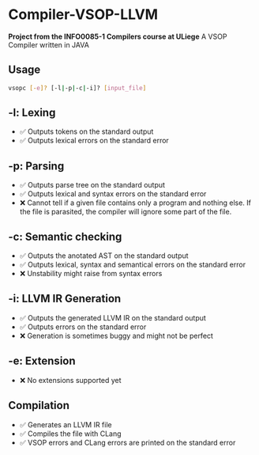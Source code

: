 # Compiler-VSOP-LLVM

**Project from the INFO0085-1 Compilers course at ULiege**
A VSOP Compiler written in JAVA

## Usage
```bash
vsopc [-e]? [-l|-p|-c|-i]? [input_file]
```

## -l: Lexing
+ ✅ Outputs tokens on the standard output
+ ✅ Outputs lexical errors on the standard error

## -p: Parsing
+ ✅ Outputs parse tree on the standard output
+ ✅ Outputs lexical and syntax errors on the standard error
+ ❌ Cannot tell if a given file contains only a program and nothing else. If the file is parasited, the compiler will ignore some part of the file.

## -c: Semantic checking
+ ✅ Outputs the anotated AST on the standard output
+ ✅ Outputs lexical, syntax and semantical errors on the standard error
+ ❌ Unstability might raise from syntax errors

## -i: LLVM IR Generation
+ ✅ Outputs the generated LLVM IR on the standard output
+ ✅ Outputs errors on the standard error
+ ❌ Generation is sometimes buggy and might not be perfect

## -e: Extension
+ ❌ No extensions supported yet


## Compilation
+ ✅ Generates an LLVM IR file
+ ✅ Compiles the file with CLang
+ ✅ VSOP errors and CLang errors are printed on the standard error
